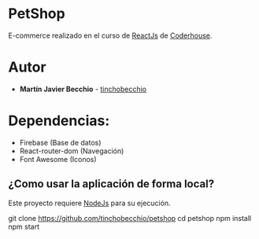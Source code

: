 # PetShop

E-commerce realizado en el curso de  [ReactJs](https://reactjs.org/)  de  [Coderhouse](https://www.coderhouse.com/).

# Autor

-   **Martín Javier Becchio**  -  [tinchobecchio](https://github.com/tinchobecchio)

# Dependencias:

-   Firebase (Base de datos)
-   React-router-dom (Navegación)
-   Font Awesome (Iconos)

## ¿Como usar la aplicación de forma local?

Este proyecto requiere  [NodeJs](https://nodejs.org/)  para su ejecución.

git clone https://github.com/tinchobecchio/petshop
cd petshop
npm install
npm start
